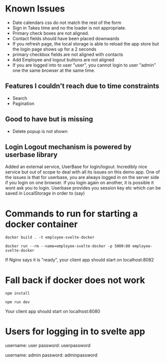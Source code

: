 # Known Issues 

- Date calendars css do not match the rest of the form
- Sign in Takes time and no the loader is not appropriate.
- Primary check boxes are not aligned. 
- Contact fields should have been placed downwards
- If you refresh page, the local storage is able to reload the app store but the login page shows up for a 2 seconds
- primary checkbox fields are not aligned with contacts
- Add Employee and logout buttons are not aligned
- If you are logged into to user "user", you cannot login to user "admin" one the same browser at the same time.


## Features I couldn't reach due to time constraints 
- Search
- Pagination
## Good to have but is missing

- Delete popup is not shown

## Login Logout mechanism is powered by userbase library

Added an external service, UserBase for login/logout. Incredibly nice service but out of scope to deal with all its issues on this demo app. One of the issues is that for userbase, you are always logged in on the server side if you login on one browser. If you login again on another, it is possible it wont ask you to login. Userbase provides you session key etc which can be saved in LocalStorage in order to (say)

# Commands to run for starting a docker container

`docker build . -t employee-svelte-docker`

`docker run --rm --name=employee-svelte-docker -p 5000:80 employee-svelte-docker`

If Nginx says it is "ready", your client app should start on localhost:8082

# Fall back if docker does not work

`npm install`

`npm run dev`

Your client app should start on localhost:8080

# Users for logging in to svelte app
username: user
password: userpassword

username: admin
password: adminpassword



